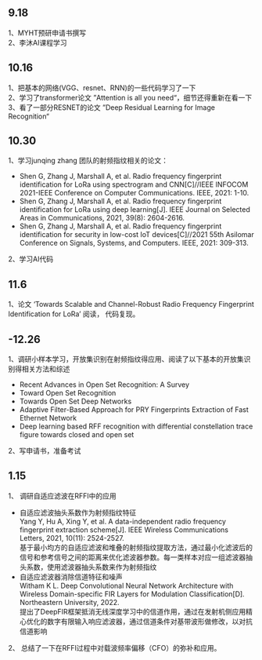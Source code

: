 ## 9.18
1、MYHT预研申请书撰写  
2、李沐AI课程学习


## 10.16  
1、把基本的网络(VGG、resnet、RNN)的一些代码学习了一下  
2、学习了transformer论文  ”Attention is all you need“，细节还得重新在看一下  
3、看了一部分RESNET的论文  ”Deep Residual Learning for Image Recognition“


## 10.30  
1、学习junqing zhang 团队的射频指纹相关的论文：  
- Shen G, Zhang J, Marshall A, et al. Radio frequency fingerprint identification for LoRa using spectrogram and CNN[C]//IEEE INFOCOM 2021-IEEE Conference on Computer Communications. IEEE, 2021: 1-10.  
- Shen G, Zhang J, Marshall A, et al. Radio frequency fingerprint identification for LoRa using deep learning[J]. IEEE Journal on Selected Areas in Communications, 2021, 39(8): 2604-2616.
- Shen G, Zhang J, Marshall A, et al. Radio frequency fingerprint identification for security in low-cost IoT devices[C]//2021 55th Asilomar Conference on Signals, Systems, and Computers. IEEE, 2021: 309-313.

2、学习AI代码

## 11.6 
1、论文 ‘Towards Scalable and Channel-Robust Radio Frequency Fingerprint Identification for LoRa’ 阅读， 代码复现。

## -12.26
1、调研小样本学习，开放集识别在射频指纹得应用、阅读了以下基本的开放集识别得相关方法和综述
- Recent Advances in Open Set Recognition: A Survey
- Toward Open Set Recognition
- Towards Open Set Deep Networks
- Adaptive Filter-Based Approach for PRY Fingerprints Extraction of Fast Ethernet Network
- Deep learning based RFF recognition with differential constellation trace figure towards closed and open set
  
2、写申请书，准备考试

## 1.15
1、 调研自适应滤波在RFFI中的应用
- 自适应滤波抽头系数作为射频指纹特征  
  Yang Y, Hu A, Xing Y, et al. A data-independent radio frequency fingerprint extraction scheme[J]. IEEE Wireless Communications Letters, 2021, 10(11): 2524-2527.  
  基于最小均方的自适应滤波和堆叠的射频指纹提取方法，通过最小化滤波后的信号和参考信号之间的距离来优化滤波器参数。每一类样本对应一组滤波器抽头系数，使用滤波器抽头系数来作为射频指纹
- 自适应滤波器消除信道特征和噪声  
  Witham K L. Deep Convolutional Neural Network Architecture with Wireless Domain-specific FIR Layers for Modulation Classification[D]. Northeastern University, 2022.  
  提出了DeepFIR框架抵消无线深度学习中的信道作用，通过在发射机侧应用精心优化的数字有限输入响应滤波器，通过信道条件对基带波形做修改，以对抗信道影响  
  
2、 总结了一下在RFFI过程中对载波频率偏移（CFO）的弥补和应用。
